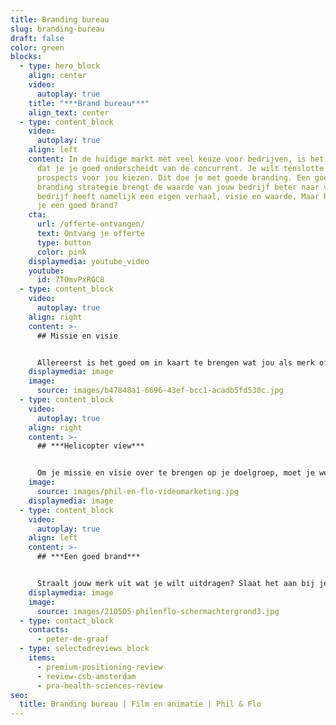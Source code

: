 ```yaml
---
title: Branding bureau
slug: branding-bureau
draft: false
color: green
blocks:
  - type: hero_block
    align: center
    video:
      autoplay: true
    title: "***Brand bureau***"
    align_text: center
  - type: content_block
    video:
      autoplay: true
    align: left
    content: In de huidige markt met veel keuze voor bedrijven, is het belangrijk
      dat je je goed onderscheidt van de concurrent. Je wilt tenslotte dat
      prospects voor jou kiezen. Dit doe je met goede branding. Een goede
      branding strategie brengt de waarde van jouw bedrijf beter naar voren. Elk
      bedrijf heeft namelijk een eigen verhaal, visie en waarde. Maar hoe creëer
      je een goed brand?
    cta:
      url: /offerte-ontvangen/
      text: Ontvang je offerte
      type: button
      color: pink
    displaymedia: youtube_video
    youtube:
      id: 7TOmvPxRGC8
  - type: content_block
    video:
      autoplay: true
    align: right
    content: >-
      ## Missie en visie


      Allereerst is het goed om in kaart te brengen wat jou als merk of bedrijf uniek maakt. Vraag jezelf af: Wat doe je? Waar sta je voor? Voor wie doe je het? Hoe wil je dat anderen over jou praten? Met het beantwoorden van deze vragen vorm je de missie en visie van je bedrijf. Vervolgens gaan we kijken hoe we deze het best kunnen overbrengen op je doelgroep.  
    displaymedia: image
    image:
      source: images/b47848a1-6696-43ef-bcc1-acadb5fd530c.jpg
  - type: content_block
    video:
      autoplay: true
    align: right
    content: >-
      ## ***Helicopter view***


      Om je missie en visie over te brengen op je doelgroep, moet je weten wie je doelgroep is en wat er bij hun speelt. Met jouw product of dienst wil je hun pijnpunten wegnemen, maar dan moet je wel weten wat deze zijn. Wij helpen je hierachter te komen door een persona op te stellen, dit karakteriseert jouw ideale klant. Daarnaast maken we een concurrentieanalyse en kijken we naar marktontwikkelingen en trends om een sterke positie in de markt voor te bereiden.
    image:
      source: images/phil-en-flo-videomarketing.jpg
    displaymedia: image
  - type: content_block
    video:
      autoplay: true
    align: left
    content: >-
      ## ***Een goed brand***


      Straalt jouw merk uit wat je wilt uitdragen? Slaat het aan bij je prospects? En is deze visuele identiteit onderscheidend van je concurrenten? Voor een goede branding kijken we naar een passend logo, passende kleuren, lettertypes, herkenbare elementen en beelden. Al deze onderdelen vormen de basis om je merk sterk te positioneren op de markt. Wil je aan de slag met (nieuwe) branding om jouw merk te versterken? Neem vrijblijvend contact met ons op.
    displaymedia: image
    image:
      source: images/210505-philenflo-schermachtergrond3.jpg
  - type: contact_block
    contacts:
      - peter-de-graaf
  - type: selectedreviews_block
    items:
      - premium-positioning-review
      - review-csb-amsterdam
      - pra-health-sciences-review
seo:
  title: Branding bureau | Film en animatie | Phil & Flo
---
```

